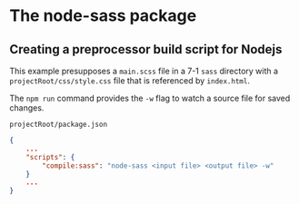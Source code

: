 # The node-sass package

## Creating a preprocessor build script for Nodejs

This example presupposes a `main.scss` file in a 7-1 `sass` directory with a `projectRoot/css/style.css` file that is referenced by `index.html`.

The `npm run` command provides the `-w` flag to watch a source file for saved changes.

`projectRoot/package.json`
```json
{
	...
	"scripts": {
		"compile:sass": "node-sass <input file> <output file> -w"
	}
	...
}
```

